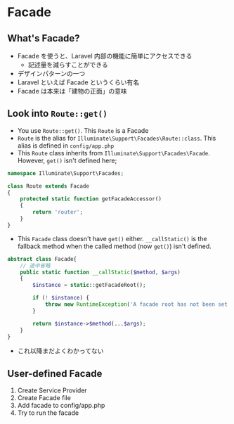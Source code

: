 # Facade

## What's Facade?

- Facade を使うと、Laravel 内部の機能に簡単にアクセスできる
  - 記述量を減らすことができる
- デザインパターンの一つ
- Laravel といえば Facade というくらい有名
- Facade は本来は「建物の正面」の意味

## Look into `Route::get()`

- You use `Route::get()`. This `Route` is a Facade
- `Route` is the alias for `Illuminate\Support\Facades\Route::class`. This alias is defined in `config/app.php`
- This `Route` class inherits from `Illuminate\Support\Facades\Facade`. However, `get()` isn't defined here;

```php
namespace Illuminate\Support\Facades;

class Route extends Facade
{
    protected static function getFacadeAccessor()
    {
        return 'router';
    }
}　　　
```

- This `Facade` class doesn't have `get()` either. `__callStatic()` is the fallback method when the called method (now `get()`) isn't defined.

```php
abstract class Facade{
    // 途中省略
    public static function __callStatic($method, $args)
    {
        $instance = static::getFacadeRoot();

        if (! $instance) {
            throw new RuntimeException('A facade root has not been set.');
        }

        return $instance->$method(...$args);
    }
}
```

- これ以降まだよくわかってない

## User-defined Facade

1. Create Service Provider
1. Create Facade file
1. Add facade to config/app.php
1. Try to run the facade

